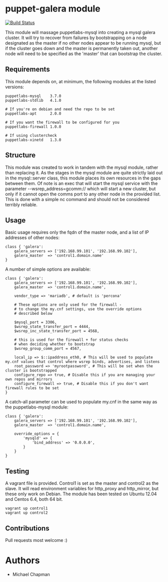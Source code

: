 # puppet-galera module

[![Build Status](https://travis-ci.org/michaeltchapman/puppet-galera.png?branch=master)](https://travis-ci.org/michaeltchapman/puppet-galera)

This module will massage puppetlabs-mysql into creating a mysql galera cluster. It will try to recover from failures by bootstrapping on a node designated as the master if no other nodes appear to be running mysql, but if the cluster goes down and the master is permanently taken out, another node will need to be specified as the 'master' that can bootstrap the cluster.

## Requirements

This module depends on, at minimum, the following modules at the listed versions:

    puppetlabs-mysql    3.7.0
    puppetlabs-stdlib   4.1.0

    # If you're on debian and need the repo to be set
    puppetlabs-apt      2.0.0

    # If you want the firewall to be configured for you
    puppetlabs-firewall 1.0.0

    # If using clustercheck
    puppetlabs-xinetd   1.3.0

## Structure

This module was created to work in tandem with the mysql module, rather than replacing it. As the stages in the mysql module are quite strictly laid out in the mysql::server class, this module places its own resources in the gaps between them. Of note is an exec that will start the mysql service with the parameter --wsrep_address=gcomm:// which will start a new cluster, but only if it cannot open the comms port to any other node in the provided list. This is done with a simple nc command and should not be considered terribly reliable.

## Usage

Basic usage requires only the fqdn of the master node, and a list of IP addresses of other nodes:

    class { 'galera':
        galera_servers => ['192.168.99.101', '192.168.99.102'],
        galera_master  => 'control1.domain.name'
    }

A number of simple options are available:

    class { 'galera':
        galera_servers => ['192.168.99.101', '192.168.99.102'],
        galera_master  => 'control1.domain.name',

        vendor_type => 'mariadb', # default is 'percona'

        # These options are only used for the firewall - 
        # to change the my.cnf settings, use the override options
        # described below

        $mysql_port = 3306, 
        $wsrep_state_transfer_port = 4444,
        $wsrep_inc_state_transfer_port = 4568,

        # this is used for the firewall + for status checks
        # when deciding whether to bootstrap
        $wsrep_group_comm_port = 4567,

        local_ip => $::ipaddress_eth0, # This will be used to populate my.cnf values that control where wsrep binds, advertises, and listens
        root_password => 'myrootpassword', # This will be set when the cluster is bootstrapped
        configure_repo => true, # Disable this if you are managing your own repos and mirrors
        configure_firewall => true, # Disable this if you don't want firewall rules to be set
    }

A catch-all parameter can be used to populate my.cnf in the same way as the puppetlabs-mysql module:

    class { 'galera':
        galera_servers => ['192.168.99.101', '192.168.99.102'],
        galera_master  => 'control1.domain.name',

        override_options = {
            'mysqld' => {
                'bind_address' => '0.0.0.0',
            }
        }
    }

## Testing

A vagrant file is provided. Control1 is set as the master and control2 as the slave. It will read environment variables for http_proxy and http_mirror, but these only work on Debian. The module has been tested on Ubuntu 12.04 and Centos 6.4, both 64 bit.

    vagrant up control1
    vagrant up control2

## Contributions

Pull requests most welcome :)

# Authors

- Michael Chapman
